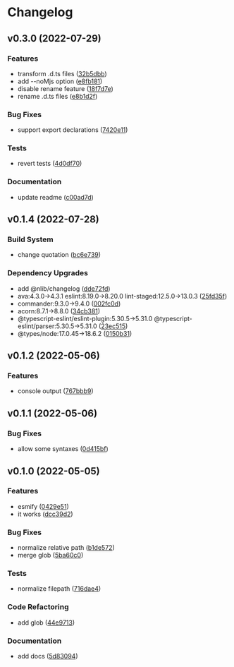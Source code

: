 # Changelog

## v0.3.0 (2022-07-29)

### Features

- transform .d.ts files ([32b5dbb](https://github.com/nlibjs/esmify/commit/32b5dbbf6392750918617b55b79505a2402c5e3b))
- add --noMjs option ([e8fb181](https://github.com/nlibjs/esmify/commit/e8fb1815d51d19eece0993df77e4aeaee48c56d1))
- disable rename feature ([18f7d7e](https://github.com/nlibjs/esmify/commit/18f7d7e798789e0c30a9b605336d0c5c5b84884b))
- rename .d.ts files ([e8b1d2f](https://github.com/nlibjs/esmify/commit/e8b1d2f72befa8cb881f35d58cc14b202c99b33f))

### Bug Fixes

- support export declarations ([7420e11](https://github.com/nlibjs/esmify/commit/7420e118fb316c33382b65166796e3772cc2039d))

### Tests

- revert tests ([4d0df70](https://github.com/nlibjs/esmify/commit/4d0df7072bdff7cf4e21ed89fb15a350105e6e15))

### Documentation

- update readme ([c00ad7d](https://github.com/nlibjs/esmify/commit/c00ad7dcbc12497897f556ed95c5d8b6da10d9dc))


## v0.1.4 (2022-07-28)

### Build System

- change quotation ([bc6e739](https://github.com/nlibjs/esmify/commit/bc6e7392d7102e279b489970829fb1eb565219ab))

### Dependency Upgrades

- add @nlib/changelog ([dde72fd](https://github.com/nlibjs/esmify/commit/dde72fd8e678f77e5c6a629a552dabb8cae708cc))
- ava:4.3.0→4.3.1 eslint:8.19.0→8.20.0 lint-staged:12.5.0→13.0.3 ([25fd35f](https://github.com/nlibjs/esmify/commit/25fd35fd875044d31887943637c1da2a96487593))
- commander:9.3.0→9.4.0 ([002fc0d](https://github.com/nlibjs/esmify/commit/002fc0d555ab77b6411ac4fb4e76416cf41fe2e9))
- acorn:8.7.1→8.8.0 ([34cb381](https://github.com/nlibjs/esmify/commit/34cb3815529372e94ee3a09141b6082d4a4668a7))
- @typescript-eslint/eslint-plugin:5.30.5→5.31.0 @typescript-eslint/parser:5.30.5→5.31.0 ([23ec515](https://github.com/nlibjs/esmify/commit/23ec515356475916fbcaf8f648cdd9e9d99a9993))
- @types/node:17.0.45→18.6.2 ([0150b31](https://github.com/nlibjs/esmify/commit/0150b317f33e85aeedd11d7fbb4a9c1ebc0387e5))


## v0.1.2 (2022-05-06)

### Features

- console output ([767bbb9](https://github.com/nlibjs/esmify/commit/767bbb97ac6ab1c4cbe0b7c706ced3afce79a332))


## v0.1.1 (2022-05-06)

### Bug Fixes

- allow some syntaxes ([0d415bf](https://github.com/nlibjs/esmify/commit/0d415bf5593363b435fcac15b9ab95108b019d41))


## v0.1.0 (2022-05-05)

### Features

- esmify ([0429e51](https://github.com/nlibjs/esmify/commit/0429e51209b8c20b60285a368426f67b8cdbc8da))
- it works ([dcc39d2](https://github.com/nlibjs/esmify/commit/dcc39d2fd4c87bd06093783376772934b47375c9))

### Bug Fixes

- normalize relative path ([b1de572](https://github.com/nlibjs/esmify/commit/b1de5723a58ebcd2f01478f9bd2d02ac0ea48986))
- merge glob ([5ba60c0](https://github.com/nlibjs/esmify/commit/5ba60c0cff7bd44c08a6f1fcd42c7d06a37c7a79))

### Tests

- normalize filepath ([716dae4](https://github.com/nlibjs/esmify/commit/716dae48c840afe1e8605a92e90ef8ca569bf9c8))

### Code Refactoring

- add glob ([44e9713](https://github.com/nlibjs/esmify/commit/44e97139bbdbfe851e5f61e853e8d191c0480809))

### Documentation

- add docs ([5d83094](https://github.com/nlibjs/esmify/commit/5d83094e7338d02d3e579d64f181b118f7bf9bd8))


